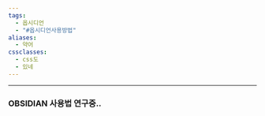 ```yaml
---
tags:
  - 옵시디언
  - "#옵시디언사용방법"
aliases:
  - 약어
cssclasses:
  - css도
  - 있네
---
```

---	
### OBSIDIAN 사용법 연구중..

